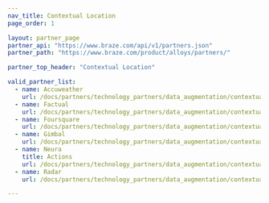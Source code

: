 ```yaml
---
nav_title: Contextual Location
page_order: 1

layout: partner_page
partner_api: "https://www.braze.com/api/v1/partners.json"
partner_path: "https://www.braze.com/product/alloys/partners/"

partner_top_header: "Contextual Location"

valid_partner_list:
  - name: Accuweather
    url: /docs/partners/technology_partners/data_augmentation/contextual_location/accuweather/
  - name: Factual
    url: /docs/partners/technology_partners/data_augmentation/contextual_location/factual/
  - name: Foursquare
    url: /docs/partners/technology_partners/data_augmentation/contextual_location/foursquare/
  - name: Gimbal
    url: /docs/partners/technology_partners/data_augmentation/contextual_location/gimbal/
  - name: Neura
    title: Actions
    url: /docs/partners/technology_partners/data_augmentation/contextual_location/neura_actions/
  - name: Radar
    url: /docs/partners/technology_partners/data_augmentation/contextual_location/radar/

---
```

